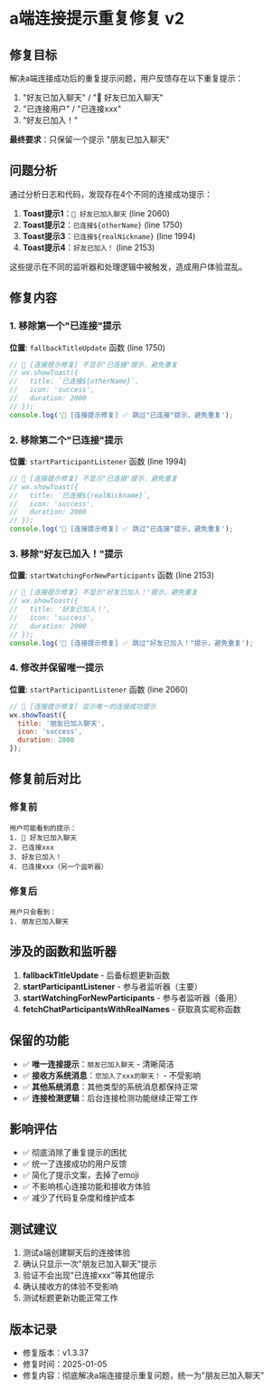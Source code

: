 # a端连接提示重复修复 v2

## 修复目标
解决a端连接成功后的重复提示问题，用户反馈存在以下重复提示：
1. "好友已加入聊天" / "🎉 好友已加入聊天"
2. "已连接用户" / "已连接xxx"
3. "好友已加入！"

**最终要求**：只保留一个提示 "朋友已加入聊天"

## 问题分析
通过分析日志和代码，发现存在4个不同的连接成功提示：

1. **Toast提示1**：`🎉 好友已加入聊天` (line 2060)
2. **Toast提示2**：`已连接${otherName}` (line 1750)
3. **Toast提示3**：`已连接${realNickname}` (line 1994)
4. **Toast提示4**：`好友已加入！` (line 2153)

这些提示在不同的监听器和处理逻辑中被触发，造成用户体验混乱。

## 修复内容

### 1. 移除第一个"已连接"提示
**位置**: `fallbackTitleUpdate` 函数 (line 1750)
```javascript
// 🔗 [连接提示修复] 不显示"已连接"提示，避免重复
// wx.showToast({
//   title: `已连接${otherName}`,
//   icon: 'success',
//   duration: 2000
// });
console.log('🔗 [连接提示修复] ✅ 跳过"已连接"提示，避免重复');
```

### 2. 移除第二个"已连接"提示  
**位置**: `startParticipantListener` 函数 (line 1994)
```javascript
// 🔗 [连接提示修复] 不显示"已连接"提示，避免重复
// wx.showToast({
//   title: `已连接${realNickname}`,
//   icon: 'success',
//   duration: 2000
// });
console.log('🔗 [连接提示修复] ✅ 跳过"已连接"提示，避免重复');
```

### 3. 移除"好友已加入！"提示
**位置**: `startWatchingForNewParticipants` 函数 (line 2153)
```javascript
// 🔗 [连接提示修复] 不显示"好友已加入！"提示，避免重复
// wx.showToast({
//   title: '好友已加入！',
//   icon: 'success',
//   duration: 2000
// });
console.log('🔗 [连接提示修复] ✅ 跳过"好友已加入！"提示，避免重复');
```

### 4. 修改并保留唯一提示
**位置**: `startParticipantListener` 函数 (line 2060)
```javascript
// 🔗 [连接提示修复] 显示唯一的连接成功提示
wx.showToast({
  title: '朋友已加入聊天',
  icon: 'success',
  duration: 2000
});
```

## 修复前后对比

### 修复前
```
用户可能看到的提示：
1. 🎉 好友已加入聊天
2. 已连接xxx
3. 好友已加入！
4. 已连接xxx（另一个监听器）
```

### 修复后
```
用户只会看到：
1. 朋友已加入聊天
```

## 涉及的函数和监听器

1. **fallbackTitleUpdate** - 后备标题更新函数
2. **startParticipantListener** - 参与者监听器（主要）
3. **startWatchingForNewParticipants** - 参与者监听器（备用）
4. **fetchChatParticipantsWithRealNames** - 获取真实昵称函数

## 保留的功能
- ✅ **唯一连接提示**：`朋友已加入聊天` - 清晰简洁
- ✅ **接收方系统消息**：`您加入了xxx的聊天！` - 不受影响
- ✅ **其他系统消息**：其他类型的系统消息都保持正常
- ✅ **连接检测逻辑**：后台连接检测功能继续正常工作

## 影响评估
- ✅ 彻底消除了重复提示的困扰
- ✅ 统一了连接成功的用户反馈
- ✅ 简化了提示文案，去掉了emoji
- ✅ 不影响核心连接功能和接收方体验
- ✅ 减少了代码复杂度和维护成本

## 测试建议
1. 测试a端创建聊天后的连接体验
2. 确认只显示一次"朋友已加入聊天"提示
3. 验证不会出现"已连接xxx"等其他提示
4. 确认接收方的体验不受影响
5. 测试标题更新功能正常工作

## 版本记录
- 修复版本：v1.3.37
- 修复时间：2025-01-05
- 修复内容：彻底解决a端连接提示重复问题，统一为"朋友已加入聊天" 
